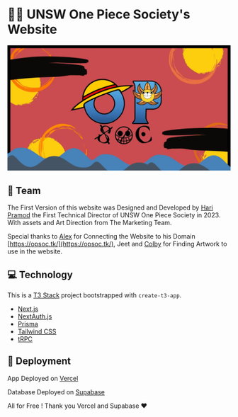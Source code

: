 # 🏴‍☠️ UNSW One Piece Society's Website


![logo](/public/opsoc-banner-art.webp)

## 👥 Team

The First Version of this website was Designed and Developed by [Hari Pramod](https://hari-portfolio-ten.vercel.app) the First Technical Director of UNSW One Piece Society in 2023. With assets and Art Direction from The Marketing Team.

Special thanks to [Alex](https://github.com/Gitalexzhong) for Connecting the Website to his Domain [https://opsoc.tk/](https://opsoc.tk/), Jeet and [Colby](https://github.com/ColbyRehn) for Finding Artwork to use in the website.

## 💻 Technology

This is a [T3 Stack](https://create.t3.gg/) project bootstrapped with `create-t3-app`.

- [Next.js](https://nextjs.org)
- [NextAuth.js](https://next-auth.js.org)
- [Prisma](https://prisma.io)
- [Tailwind CSS](https://tailwindcss.com)
- [tRPC](https://trpc.io)

## 🚀 Deployment

App Deployed on [Vercel](https://vercel.com/home)

Database Deployed on [Supabase](https://supabase.com/)

All for Free ! Thank you Vercel and Supabase ❤️
